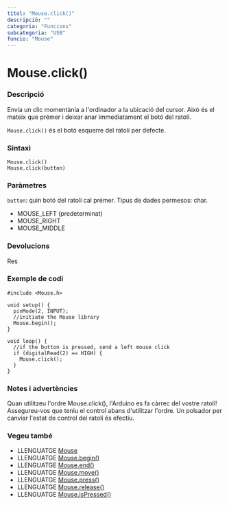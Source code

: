 ```yaml
---
títol: "Mouse.click()"
descripció: ""
categoria: "Funcions"
subcategoria: "USB"
funcio: "Mouse"
---
```


# Mouse.click()

### Descripció

Envia un clic momentània a l'ordinador a la ubicació del cursor. Això és el mateix que prémer i deixar anar immediatament el botó del ratolí.

`Mouse.click()` és el botó esquerre del ratolí per defecte.

### Sintaxi

`Mouse.click()`  
`Mouse.click(button)`  

### Paràmetres

`button`: quin botó del ratolí cal prémer. Tipus de dades permesos: char.
  - MOUSE_LEFT (predeterminat)
  - MOUSE_RIGHT
  - MOUSE_MIDDLE

### Devolucions

Res

### Exemple de codi

```
#include <Mouse.h>

void setup() {
  pinMode(2, INPUT);
  //initiate the Mouse library
  Mouse.begin();
}

void loop() {
  //if the button is pressed, send a left mouse click
  if (digitalRead(2) == HIGH) {
    Mouse.click();
  }
}
```

### Notes i advertències

Quan utilitzeu l'ordre Mouse.click(), l'Arduino es fa càrrec del vostre ratolí! Assegureu-vos que teniu el control abans d'utilitzar l'ordre. Un polsador per canviar l'estat de control del ratolí és efectiu.

### Vegeu també

* LLENGUATGE [Mouse](../Mouse.md)
* LLENGUATGE [Mouse.begin()](./mouseBegin.md)
* LLENGUATGE [Mouse.end()](./mouseEnd.md)
* LLENGUATGE [Mouse.move()](./mouseMove.md)
* LLENGUATGE [Mouse.press()](./mousePress.md)
* LLENGUATGE [Mouse.release()](./mouserelease.md)
* LLENGUATGE [Mouse.isPressed()](./mouseIsPressed.md)

